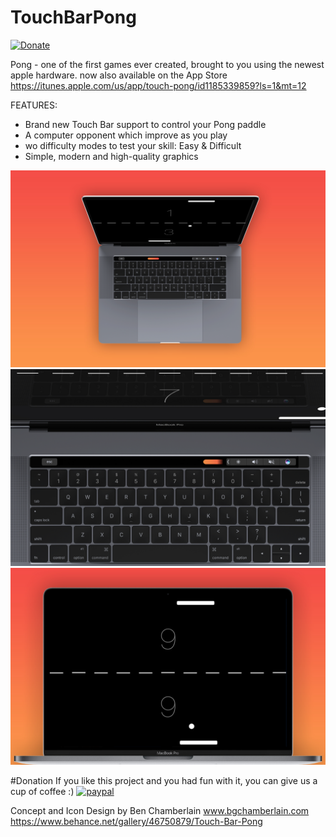 
# TouchBarPong
[![Donate](https://img.shields.io/badge/Donate-PayPal-green.svg)](https://www.paypal.com/cgi-bin/webscr?cmd=_s-xclick&hosted_button_id=8DU43PK4E8JXN)

Pong - one of the first games ever created, brought to you using the newest apple hardware. 
now also available on the App Store
https://itunes.apple.com/us/app/touch-pong/id1185339859?ls=1&mt=12


FEATURES:
* Brand new Touch Bar support to control your Pong paddle
* A computer opponent which improve as you play
* wo difficulty modes to test your skill: Easy & Difficult
* Simple, modern and high-quality graphics


![Screenshot](AbovePong.jpg)
![Screenshot](Pong-touchbar.jpg)
![Screenshot](FrontPong.jpg)



#Donation
If you like this project and you had fun with it, you can give us a cup of coffee :)
[![paypal](https://www.paypalobjects.com/en_US/i/btn/btn_donateCC_LG.gif)](https://www.paypal.com/cgi-bin/webscr?cmd=_s-xclick&hosted_button_id=8DU43PK4E8JXN)







Concept and Icon Design by Ben Chamberlain www.bgchamberlain.com
https://www.behance.net/gallery/46750879/Touch-Bar-Pong

